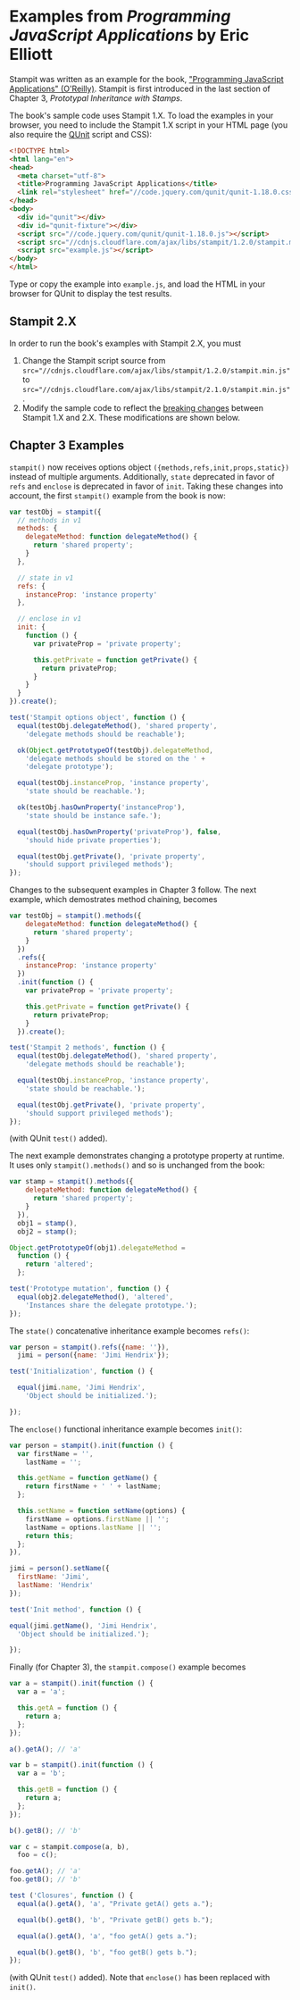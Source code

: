 # Examples from *Programming JavaScript Applications* by Eric Elliott

Stampit was written as an example for the book, ["Programming JavaScript Applications" (O'Reilly)](http://pjabook.com). Stampit is first introduced in the last section of Chapter 3, *Prototypal Inheritance with Stamps*. 

The book's sample code uses Stampit 1.X. To load the examples in your browser, you need to include the Stampit 1.X script in your HTML page (you also require the [QUnit](https://qunitjs.com/) script and CSS):

```html
<!DOCTYPE html>
<html lang="en">
<head>
  <meta charset="utf-8">
  <title>Programming JavaScript Applications</title>
  <link rel="stylesheet" href="//code.jquery.com/qunit/qunit-1.18.0.css">
</head>
<body>
  <div id="qunit"></div>
  <div id="qunit-fixture"></div>
  <script src="//code.jquery.com/qunit/qunit-1.18.0.js"></script>
  <script src="//cdnjs.cloudflare.com/ajax/libs/stampit/1.2.0/stampit.min.js"></script>
  <script src="example.js"></script>
</body>
</html>
```

Type or copy the example into `example.js`, and load the HTML in your browser for QUnit to display the test results.

## Stampit 2.X

In order to run the book's examples with Stampit 2.X, you must

1. Change the Stampit script source from `src="//cdnjs.cloudflare.com/ajax/libs/stampit/1.2.0/stampit.min.js"` to `src="//cdnjs.cloudflare.com/ajax/libs/stampit/2.1.0/stampit.min.js"`.
2. Modify the sample code to reflect the [breaking changes](https://github.com/stampit-org/stampit/releases/tag/2.0) between Stampit 1.X and 2.X. These modifications are shown below.

## Chapter 3 Examples

`stampit()` now receives options object `({methods,refs,init,props,static})` instead of multiple arguments. Additionally, `state` deprecated in favor of `refs` and `enclose` is deprecated in favor of `init`. Taking these changes into account, the first `stampit()` example from the book is now:

```js
var testObj = stampit({
  // methods in v1
  methods: {
    delegateMethod: function delegateMethod() {
      return 'shared property';
    }
  },

  // state in v1
  refs: {
    instanceProp: 'instance property'
  },

  // enclose in v1
  init: {
    function () {
      var privateProp = 'private property';

      this.getPrivate = function getPrivate() {
        return privateProp;
      }
    }
  }
}).create();

test('Stampit options object', function () {
  equal(testObj.delegateMethod(), 'shared property',
    'delegate methods should be reachable');

  ok(Object.getPrototypeOf(testObj).delegateMethod,
    'delegate methods should be stored on the ' +
    'delegate prototype');

  equal(testObj.instanceProp, 'instance property',
    'state should be reachable.');

  ok(testObj.hasOwnProperty('instanceProp'),
    'state should be instance safe.');

  equal(testObj.hasOwnProperty('privateProp'), false,
    'should hide private properties');

  equal(testObj.getPrivate(), 'private property',
    'should support privileged methods');
});
```
Changes to the subsequent examples in Chapter 3 follow. The next example, which demostrates method chaining, becomes

```js
var testObj = stampit().methods({
    delegateMethod: function delegateMethod() {
      return 'shared property';
    }
  })
  .refs({
    instanceProp: 'instance property'
  })
  .init(function () {
    var privateProp = 'private property';

    this.getPrivate = function getPrivate() {
      return privateProp;
    }
  }).create();

test('Stampit 2 methods', function () {
  equal(testObj.delegateMethod(), 'shared property',
    'delegate methods should be reachable');

  equal(testObj.instanceProp, 'instance property',
    'state should be reachable.');

  equal(testObj.getPrivate(), 'private property',
    'should support privileged methods');
});
```

(with QUnit `test()` added). 

The next example demonstrates changing a prototype property at runtime. It uses only `stampit().methods()` and so is unchanged from the book:

```js
var stamp = stampit().methods({
    delegateMethod: function delegateMethod() {
      return 'shared property';
    }
  }),
  obj1 = stamp(),
  obj2 = stamp();

Object.getPrototypeOf(obj1).delegateMethod =
  function () {
    return 'altered';
  };

test('Prototype mutation', function () {
  equal(obj2.delegateMethod(), 'altered',
    'Instances share the delegate prototype.');
});
```

The `state()` concatenative inheritance example becomes `refs()`:

```js
var person = stampit().refs({name: ''}),
  jimi = person({name: 'Jimi Hendrix'});

test('Initialization', function () {

  equal(jimi.name, 'Jimi Hendrix',
    'Object should be initialized.');

});
```

The `enclose()` functional inheritance example becomes `init()`:

```js
var person = stampit().init(function () {
  var firstName = '',
    lastName = '';

  this.getName = function getName() {
    return firstName + ' ' + lastName;
  };

  this.setName = function setName(options) {
    firstName = options.firstName || '';
    lastName = options.lastName || '';
    return this;
  };
}),

jimi = person().setName({
  firstName: 'Jimi',
  lastName: 'Hendrix'
});

test('Init method', function () {

equal(jimi.getName(), 'Jimi Hendrix',
  'Object should be initialized.');

});
```
Finally (for Chapter 3), the `stampit.compose()` example becomes

```js
var a = stampit().init(function () {
  var a = 'a';

  this.getA = function () {
    return a;
  };
});

a().getA(); // 'a'

var b = stampit().init(function () {
  var a = 'b';

  this.getB = function () {
    return a;
  };
});

b().getB(); // 'b'

var c = stampit.compose(a, b),
  foo = c();

foo.getA(); // 'a'
foo.getB(); // 'b'

test ('Closures', function () {
  equal(a().getA(), 'a', "Private getA() gets a.");

  equal(b().getB(), 'b', "Private getB() gets b.");

  equal(a().getA(), 'a', "foo getA() gets a.");

  equal(b().getB(), 'b', "foo getB() gets b.");
});
```

(with QUnit `test()` added). Note that `enclose()` has been replaced with `init()`.